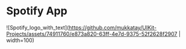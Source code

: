 # Spotify App

![Spotify_logo_with_text](https://github.com/mukkatay/UIKit-Projects/assets/74911760/e873a820-63ff-4e7d-9375-52f2628f2907 | width=100)
